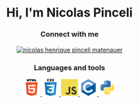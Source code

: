 <h1 align="center">Hi, I'm Nicolas Pinceli</h1>
<!-- <h3 align="center">Student</h3> -->

<!--
<div align="center">  
  <img width="49%" height="195px" src="https://github-readme-stats.vercel.app/api?username=npinceli&show_icons=true&count_private=true&hide_border=true&title_color=C83359&icon_color=C83359&text_color=c9d1d9&bg_color=0d1117" alt="Nicolas Pinceli github stats" /> 
  <img width="41%" height="195px" src="https://github-readme-stats.vercel.app/api/top-langs/?username=npinceli&layout=compact&hide_border=true&title_color=C83359&text_color=fff&bg_color=0d1117" />
</div>
-->

<!--6FDE7B-->

<h3 align="center">Connect with me</h3>
<p align="center">
<a href="https://www.linkedin.com/in/nicolas-pinceli/" target="blank"><img align="center" src="https://raw.githubusercontent.com/rahuldkjain/github-profile-readme-generator/master/src/images/icons/Social/linked-in-alt.svg" alt="nicolas henrique pinceli matenauer" height="30" width="40" /></a>
</p>

<h3 align="center">Languages and tools</h3>
<p align="center">
<a href="https://www.w3.org/html/" target="_blank" rel="noreferrer"> 
<img src="https://raw.githubusercontent.com/devicons/devicon/master/icons/html5/html5-original-wordmark.svg" alt="html5" width="40" height="40"/> </a> 
<a href="https://www.w3schools.com/css/" target="_blank" rel="noreferrer">   
<img src="https://raw.githubusercontent.com/devicons/devicon/master/icons/css3/css3-original-wordmark.svg" alt="css3" width="40" height="40"/> </a>
<a href="https://developer.mozilla.org/en-US/docs/Web/JavaScript" target="_blank" rel="noreferrer"> 
<img src="https://raw.githubusercontent.com/devicons/devicon/master/icons/javascript/javascript-original.svg" alt="javascript" width="40" height="40"/> </a>
<a href="https://www.cprogramming.com/" target="_blank" rel="noreferrer"> 
<img src="https://raw.githubusercontent.com/devicons/devicon/master/icons/c/c-original.svg" alt="c" width="40" height="40"/> </a> 
<a href="https://www.python.org" target="_blank" rel="noreferrer"> 
<img src="https://raw.githubusercontent.com/devicons/devicon/master/icons/python/python-original.svg" alt="python" width="40" height="40"/> </a> 
</p>
